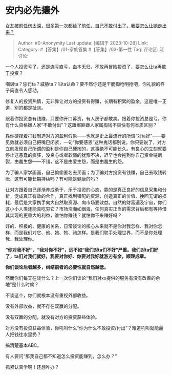 # 安内必先攘外
[女友被前任伤太深，很多第一次都给了前任，自己不敢付出了，我要怎么让她走出来？](https://www.zhihu.com/question/296130245/answer/3267379445)

> Author: #0-Anonymity
> Last update: [编辑于 2023-10-28]
> Link:
> Category: #【答集】/01-家族答集 #【答集】/03-第一性 
> Tag:
> 评论区:
> 泛讨论:

一个人投资亏了，还是连亏直亏，血本无归，不敢再冒险投资了，要怎么让ta再敢于投资？

嘲讽ta？惩罚ta？威胁ta？叫ta认命？要不然你还是干脆掏枪明抢吧，你礼貌的样子简直令人感动。

修复人的投资热情，无非靠让对方的投资有得赚，长期有积累的盈余，这是唯一正道，别的都是扯淡。

跟着你投资总有钱赚，只要你开口募资，有人房子都敢卖。跟着你投资总是亏，你有什么资格嫌人家“不敢付出”？这跟绑匪嫌人家属掏钱不爽快有何本质区别？

靠你硬撑着打钱制造对方的盈利假象——也就是史上最流行的所谓“对ta好”——要见效就必须自己把嘴巴闭紧，一句“你要感恩”这种鬼话都别说。你只要说了，对方立刻发现自己所谓的盈利是你自己硬掏的，这事绝不可能长久。有良心的立刻就要停止这愚蠢的疯狂，没良心或者软弱的犹豫不决，迟早也会拖到你自己资金链断裂，由蠢生怨——不错，这不是由爱生怨，而是由蠢生的怨。

为了骗人家学画画，自己偷偷匿名去买画；为了骗对方投资有钱赚，自己去取钱转账，这有可能长期持续吗？有可能是健康的吗？

让对方跟着自己逐渐养成勇于、乐于投资的心态，靠的是真正良好的信息采集和分析，促成真正有效的合作，真正找到错配的资源，创造真正的价值、挽回无谓的损耗，最后是大家携手向大自然取资源、向市场要效益。自然的财富遍及宇宙，你们这小小人类还能真吃穷它？市场浩瀚如烟海，任何真实正当的需求背后都有等待借其实现的更重大的利益，谁怕你赚钱？就怕你不来赚好吗？

好的、积极的、健康的关系，日常谈论的核心从来就不是你对我怎样、我对你怎样，而是我们对它、他、她、牠、祂怎样。是我们联手处理世界，而不是你处理我、我处理你。

**“你对我不好”、“我对你不好”，远不如“我们对ta们不好”严重。我们对ta们好了，ta们对我们就好，我要对你好、你要对我好就游刃有余，顺理成章。**

**你们谈论后者越多，纠结前者的必要性就自然越低。**

然而你们每天在谈什么？上一次你们谈论“我们对xx提供的服务有没有改善的余地”是什么时候？

不谈这个，你们就根本没有重视外部收益。

没有外部收益，就不存在双赢的分配。

没有双赢的分配，就没有对方的投资获益体验。

对方没有投资获益体验，你吼叫什么“你为什么不敢投资/付出”？难道吼叫就能逼人把钱往水里扔？

搞清楚基本ABC。

有人要问“那我自己都不知道怎么投资能赚到，怎么办？”

抓紧认真学啊！还想咋办？